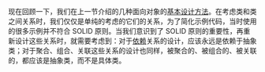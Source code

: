 











现在回顾一下，我们在上一节介绍的几种面向对象的[基本设计方法](oop_design)。在考虑类和类之间关系时，我们仅仅是单纯的考虑的它们的关系，为了简化示例代码，当时使用的很多示例并不符合 SOLID 原则。当我们意识到了 SOLID 原则的重要性，再重新设计这些关系时，就需要考虑到：对于[依赖](oop_design#依赖)关系的设计，应该永远是依赖于抽象类；对于聚合、组合、关联这些关系的设计也同样，被聚合的、被组合的、被关联的，都应该是抽象类，而不是具体类。

